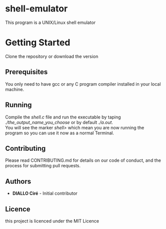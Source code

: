 # shell-emulator
This program is a UNIX/Linux shell emulator  

# Getting Started  
Clone the repository or download the version  

## Prerequisites  
You only need to have gcc or any C program compiler installed in your local machine.  

## Running  
Compile the *shell.c* file and run the executable by taping *./the_output_name_you_choose* or by default *./a.out*.  
You will see the marker *shell>* which mean you are now running the program so you can use it now as a normal Terminal.  

## Contributing
Please read CONTRIBUTING.md for details on our code of conduct, and the process for submitting pull requests.  

## Authors
* **DIALLO Ciré** - Initial contributor

##  Licence  
this project is licenced under the MIT Licence  

